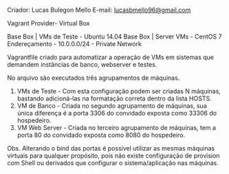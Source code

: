 Criador: Lucas Bulegon Mello
E-mail: lucasbmello96@gmail.com

Vagrant Provider- Virtual Box

Base Box | VMs de Teste - Ubuntu 14.04 
Base Box | Server VMs - CentOS 7
Endereçamento - 10.0.0.0/24 - Private Network

Vagrantfile criado para automatizar a operação de VMs em sistemas que demandem instâncias de banco, webserver e testes.

No arquivo são executados três agrupamentos de máquinas. 

1. VMs de Teste - Com esta configuração podem ser criadas N máquinas, bastando adicioná-las na formatação correta dentro da lista HOSTS.
2. VM de Banco -  Criada no segundo agrupamento de máquinas, sua única diferença é a porta 3306 do convidado exposta como 33306 do hospedeiro.
2. VM Web Server -  Criada no terceiro agrupamento de máquinas, tem a porta 80 do convidado exposta como 8080 do hospedeiro.

Obs. Alterando o bind das portas é possível utilizar as mesmas máquinas virtuais para qualquer propósito, pois não existe configuração de provision com Shell ou derivados que configurar o sistema/aplicação nas máquinas.

